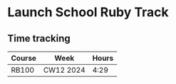 # Launch School Ruby Track
## Time tracking

| Course    | Week      |   Hours   |
| ----------|-----------|-----------|
| RB100     | CW12 2024  |   4:29   |

